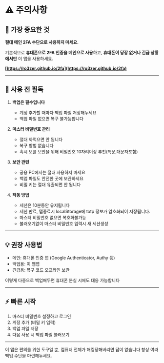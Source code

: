 # ⚠️ 주의사항

## 🚨 가장 중요한 것

**절대 메인 2FA 수단으로 사용하지 마세요.**

기본적으로 **휴대폰으로 2FA 인증을 메인으로 사용**하고, 
**휴대폰이 당장 없거나 긴급 상황에서만** 이 앱을 사용하세요.

**[https://ro3zer.github.io/2fa](https://ro3zer.github.io/2fa)**

---

## 📱 사용 전 필독

1. **백업은 필수입니다**
   - 계정 추가할 때마다 백업 파일 저장해두세요
   - 백업 파일 없으면 복구 불가능합니다

2. **마스터 비밀번호 관리**
   - 절대 까먹으면 안 됩니다
   - 복구 방법 없습니다
   - 혹시 모를 보안을 위해 비밀번호 10자리이상 추천(특문,대문자포함)

3. **보안 관련**
   - 공용 PC에서는 절대 사용하지 마세요
   - 백업 파일도 안전한 곳에 보관하세요
   - 비밀 키는 절대 유출되면 안 됩니다
    
4. **작동 방법**
   - 세션은 10분동안 유지됩니다
   - 세션 만료, 탭종료시 localStorage에 totp 정보가 암호화되어 저장됩니다.
   - 마스터 비밀번호 없으면 복호화불가능
   - 불러오기없이 마스터 비밀번호 입력시 새 세션생성
---

## 💡 권장 사용법

- 메인: 휴대폰 인증 앱 (Google Authenticator, Authy 등)
- 백업용: 이 웹앱
- 긴급용: 복구 코드 오프라인 보관

이렇게 다중으로 백업해두면 휴대폰 분실 시에도 대응 가능합니다

---

## ⚡ 빠른 시작

1. 마스터 비밀번호 설정하고 로그인
2. 계정 추가 (비밀 키 입력)
3. 백업 파일 저장
4. 다음 사용 시 백업 파일 불러오기

---

이 앱은 편의를 위한 도구일 뿐, 컴퓨터 전체가 해킹당해버리면 답이 없습니다
항상 여러 백업 수단을 마련해두세요.

